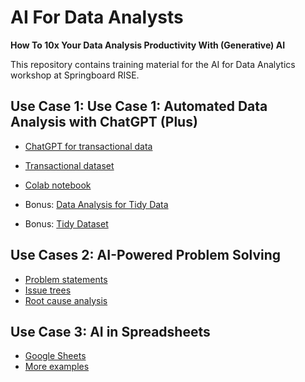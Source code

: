 # AI For Data Analysts
**How To 10x Your Data Analysis Productivity With (Generative) AI**

This repository contains training material for the AI for Data Analytics workshop at Springboard RISE.

## Use Case 1: Use Case 1: Automated Data Analysis with ChatGPT (Plus)
* [ChatGPT for transactional data](https://chat.openai.com/share/c6f9a8e1-b177-4e5a-83a0-d1f7c653fa07)
* [Transactional dataset](https://github.com/tobiaszwingmann/ai-for-data-analysts/blob/main/Retail_Data_s%20-%20Data.csv)
* [Colab notebook](https://colab.research.google.com/drive/1L6x84fAhUZz-wg-P7jgwfhpZV0DQjF6q#scrollTo=RGBgQpiFyE7l)

* Bonus: [Data Analysis for Tidy Data](https://chat.openai.com/share/99fcb5fe-8299-4b10-987a-aa19734c0b1a)
* Bonus: [Tidy Dataset](https://github.com/tobiaszwingmann/ai-for-data-analysts/blob/main/Credit%20Risk%20Optimization.xlsx)

## Use Cases 2: AI-Powered Problem Solving
* [Problem statements](https://chat.openai.com/share/a11d7f97-4e58-4299-bba1-f3460e99a116)
* [Issue trees](https://chat.openai.com/share/ea9d5287-ad76-4c2e-bcc3-da5a7893bbde)
* [Root cause analysis](https://chat.openai.com/share/0923430c-a5fb-47d3-aae2-38bd2b495092)

## Use Case 3: AI in Spreadsheets
* [Google Sheets](https://docs.google.com/spreadsheets/d/1B_UzFsSeJgrZi04VHmnd7bq4-R55F-gLBRgzUkKaM8o/edit?usp=sharing)
* [More examples](https://docs.google.com/spreadsheets/d/1jGXh9ZLuPd7FJkfaH0kTqIIBuHcbbWU5-psiXyF5QZ8/template/preview)

